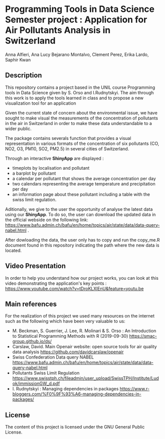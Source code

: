# Programming Tools in Data Science Semester project : Application for Air Pollutants Analysis in Switzerland
Anna Alfieri, Ana Lucy Bejarano Montalvo, Clement Perez, Erika Lardo, Saphir Kwan

## Description

This repository contains a project based in the UNIL course Programming tools in Data Science given by S. Orso and I.Rudnytskyi. The aim through this work is to apply the tools learned in class and to propose a new visualization tool for an application

Given the current state of concern about the environmental issue, we have sought to make visual the measurements of the concentration of pollutants in the air in Switzerland in order to make these data understandable to a wider public.

The package contains severals function that provides a visual representation in various formats of the concentration of six pollutants (CO, NO2, O3, PM10, SO2, PM2.5) in several cities of Switzerland. 

Through an interactive **ShinyApp** are displayed : 
* timeplots by localisation and pollutant
* a barplot by pollutant
* a calendar per pollutant that shows the average concentration per day
* two calendars representing the average temperature and precipitation per day
* an information page about these pollutant including a table with the swiss limit regulation.
  
Aditionally, we give to the user the opportunity of analyse the latest data using our **ShinyApp**. To do so, the user can download the updated data in the official webside on the following link: https://www.bafu.admin.ch/bafu/en/home/topics/air/state/data/data-query-nabel.html .

After dowloading the data, the user only has to copy and run the copy_me.R document found in this repository indicating the path where the new data is located.  

## Video Presentation

In order to help you understand how our project works, you can look at this video demonstrating the application's key points : https://www.youtube.com/watch?v=tDroKLXlEnU&feature=youtu.be

## Main references

For the realization of this project we used many resources on the internet such as the following which have been very valuable to us:
- M. Beckman, S. Guerrier, J. Lee, R. Molinari & S. Orso : An Introduction to Statistical Programming Methods with R (2019-09-30) https://smac-group.github.io/ds/ 
- Carslaw, David. Main Openair website: open source tools for air quality data analysis https://github.com/davidcarslaw/openair
- Swiss Confederation Data query NABEL https://www.bafu.admin.ch/bafu/en/home/topics/air/state/data/data-query-nabel.html
- Pollutants Swiss Limit Regulation https://www.swisstph.ch/fileadmin/user_upload/SwissTPH/Institute/Ludok/immissionGW_d.pdf
- I. Rudnytskyi : Managing dependencies in packages https://www.r-bloggers.com/%F0%9F%93%A6-managing-dependencies-in-packages/ 

## License
The content of this project is licensed under the GNU General Public License.
